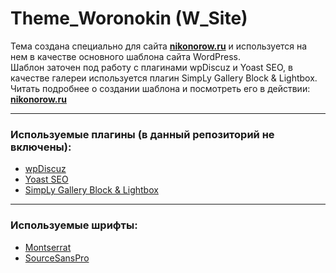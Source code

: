 # Theme_Woronokin (W_Site)
Тема создана специально для сайта **[nikonorow.ru](https://nikonorow.ru)** и используется на нем в качестве основного шаблона сайта WordPress.<br> 
Шаблон заточен под работу с плагинами wpDiscuz и Yoast SEO, в качестве  галереи используется плагин SimpLy Gallery Block & Lightbox.
Читать подробнее о создании шаблона и посмотреть его в действии: **[nikonorow.ru](https://nikonorow.ru/web-development-site-redesign-rebuild-nikonorow-ru/)**

--- 

### Используемые плагины (в данный репозиторий не включены):
+ [wpDiscuz](https://wpdiscuz.com)
+ [Yoast SEO](https://yoast.com/wordpress/plugins/seo/)
+ [SimpLy Gallery Block & Lightbox](https://simplygallery.co/)

--- 

### Используемые шрифты: 
+ [Montserrat](https://fonts.google.com/specimen/Montserrat?query=Montserrat)
+ [SourceSansPro](https://fonts.google.com/specimen/Source+Sans+Pro?query=Source+Sans+Pro)
